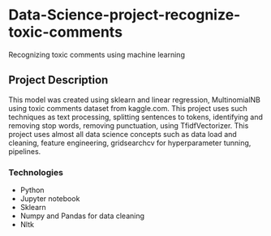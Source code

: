 # Data-Science-project-recognize-toxic-comments
Recognizing toxic comments using machine learning

## Project Description
This model was created using sklearn and linear regression, MultinomialNB using toxic comments dataset from kaggle.com. This project uses such techniques as text processing, splitting sentences to tokens, identifying and removing stop words, removing punctuation, using TfidfVectorizer. This project uses almost all data science concepts such as data load and cleaning, feature engineering, gridsearchcv for hyperparameter tunning, pipelines.

### Technologies
* Python
* Jupyter notebook
* Sklearn
* Numpy and Pandas for data cleaning
* Nltk
